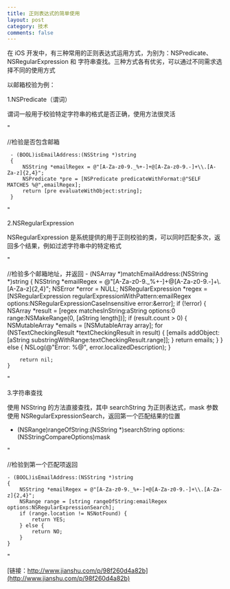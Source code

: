```yaml
---
title: 正则表达式的简单使用
layout: post
category: 技术
comments: false
---
```



在 iOS 开发中，有三种常用的正则表达式运用方式，为别为：NSPredicate、NSRegularExpression 和 字符串查找。三种方式各有优劣，可以通过不同需求选择不同的使用方式

以邮箱校验为例：


1.NSPredicate（谓词）

谓词一般用于校验特定字符串的格式是否正确，使用方法很灵活

"

//检验是否包含邮箱

     - (BOOL)isEmailAddress:(NSString *)string
     {
         NSString *emailRegex = @"[A-Za-z0-9._%+-]+@[A-Za-z0-9.-]+\\.[A-Za-z]{2,4}";
         NSPredicate *pre = [NSPredicate predicateWithFormat:@"SELF MATCHES %@",emailRegex];
         return [pre evaluateWithObject:string];
     }

"
  
2.NSRegularExpression

NSRegularExpression 是系统提供的用于正则校验的类，可以同时匹配多次，返回多个结果，例如过滤字符串中的特定格式

"
  
  //检验多个邮箱地址，并返回
     - (NSArray *)matchEmailAddress:(NSString *)string
    {
        NSString *emailRegex = @"[A-Za-z0-9._%+-]+@[A-Za-z0-9.-]+\\.[A-Za-z]{2,4}";
        NSError *error = NULL;
        NSRegularExpression *regex = [NSRegularExpression regularExpressionWithPattern:emailRegex options:NSRegularExpressionCaseInsensitive error:&error];
        if (!error) {
            NSArray *result = [regex matchesInString:aString options:0 range:NSMakeRange(0, [aString length])];
            if (result.count > 0) {
                NSMutableArray *emails = [NSMutableArray array];
                for (NSTextCheckingResult *textCheckingResult in result) {
                    [emails addObject:[aString substringWithRange:textCheckingResult.range]];
                }
                return emails;
            }
        } else {
            NSLog(@"Error: %@", error.localizedDescription);
        }

        return nil;
    }

  
"

3.字符串查找

使用 NSString 的方法直接查找，其中 searchString 为正则表达式，mask 参数使用 NSRegularExpressionSearch，返回第一个匹配结果的位置

- (NSRange)rangeOfString:(NSString *)searchString options:(NSStringCompareOptions)mask

"

//检验到第一个匹配项返回

    - (BOOL)isEmailAddress:(NSString *)string
    {
        NSString *emailRegex = @"[A-Za-z0-9._%+-]+@[A-Za-z0-9.-]+\\.[A-Za-z]{2,4}";
        NSRange range = [string rangeOfString:emailRegex options:NSRegularExpressionSearch];
        if (range.location != NSNotFound) {
            return YES;
        } else {
            return NO;
        }
    }

"


[链接：http://www.jianshu.com/p/98f260d4a82b](http://www.jianshu.com/p/98f260d4a82b)




